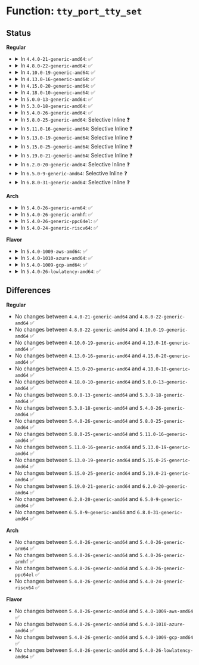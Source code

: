 # Function: <code>tty_port_tty_set</code>

## Status
<b>Regular</b>
<ul>
<li>
<details>
<summary>In <code>4.4.0-21-generic-amd64</code>: ✅</summary>

```c
void tty_port_tty_set(struct tty_port * port, struct tty_struct * tty)
```

```json
{
  "name": "tty_port_tty_set",
  "collision_type": "Unique Global",
  "inline_type": "No",
  "funcs": [
    {
      "addr": 18446744071584002800,
      "name": "tty_port_tty_set",
      "external": true,
      "loc": "drivers/tty/tty_port.c:190",
      "file": "drivers/tty/tty_port.c",
      "inline": "seen, unknown",
      "caller_inline": [],
      "caller_func": [
        "drivers/tty/tty_port.c:tty_port_open",
        "drivers/tty/hvc/hvc_console.c:hvc_hangup",
        "drivers/tty/hvc/hvc_console.c:hvc_open",
        "drivers/tty/hvc/hvc_console.c:hvc_open",
        "drivers/tty/serial/serial_core.c:uart_hangup",
        "drivers/tty/serial/serial_core.c:uart_open",
        "drivers/tty/serial/serial_core.c:uart_close"
      ]
    }
  ],
  "symbols": [
    {
      "addr": 18446744071584002800,
      "name": "tty_port_tty_set",
      "section": ".text",
      "bind": "STB_GLOBAL",
      "size": 139
    }
  ]
}
```
</details>
</li>
<li>
<details>
<summary>In <code>4.8.0-22-generic-amd64</code>: ✅</summary>

```c
void tty_port_tty_set(struct tty_port * port, struct tty_struct * tty)
```

```json
{
  "name": "tty_port_tty_set",
  "collision_type": "Unique Global",
  "inline_type": "No",
  "funcs": [
    {
      "addr": 18446744071584334192,
      "name": "tty_port_tty_set",
      "external": true,
      "loc": "drivers/tty/tty_port.c:190",
      "file": "drivers/tty/tty_port.c",
      "inline": "seen, unknown",
      "caller_inline": [],
      "caller_func": [
        "drivers/tty/tty_port.c:tty_port_open",
        "drivers/tty/hvc/hvc_console.c:hvc_hangup",
        "drivers/tty/hvc/hvc_console.c:hvc_open",
        "drivers/tty/hvc/hvc_console.c:hvc_open",
        "drivers/tty/serial/serial_core.c:uart_open",
        "drivers/tty/serial/serial_core.c:uart_hangup",
        "drivers/tty/serial/serial_core.c:uart_close",
        "drivers/tty/serial/serial_core.c:uart_close",
        "drivers/tty/serial/serial_core.c:uart_close"
      ]
    }
  ],
  "symbols": [
    {
      "addr": 18446744071584334192,
      "name": "tty_port_tty_set",
      "section": ".text",
      "bind": "STB_GLOBAL",
      "size": 139
    }
  ]
}
```
</details>
</li>
<li>
<details>
<summary>In <code>4.10.0-19-generic-amd64</code>: ✅</summary>

```c
void tty_port_tty_set(struct tty_port * port, struct tty_struct * tty)
```

```json
{
  "name": "tty_port_tty_set",
  "collision_type": "Unique Global",
  "inline_type": "No",
  "funcs": [
    {
      "addr": 18446744071584516048,
      "name": "tty_port_tty_set",
      "external": true,
      "loc": "drivers/tty/tty_port.c:190",
      "file": "drivers/tty/tty_port.c",
      "inline": "seen, unknown",
      "caller_inline": [],
      "caller_func": [
        "drivers/tty/tty_port.c:tty_port_open",
        "drivers/tty/hvc/hvc_console.c:hvc_hangup",
        "drivers/tty/hvc/hvc_console.c:hvc_open",
        "drivers/tty/hvc/hvc_console.c:hvc_open",
        "drivers/tty/serial/serial_core.c:uart_hangup"
      ]
    }
  ],
  "symbols": [
    {
      "addr": 18446744071584516048,
      "name": "tty_port_tty_set",
      "section": ".text",
      "bind": "STB_GLOBAL",
      "size": 139
    }
  ]
}
```
</details>
</li>
<li>
<details>
<summary>In <code>4.13.0-16-generic-amd64</code>: ✅</summary>

```c
void tty_port_tty_set(struct tty_port * port, struct tty_struct * tty)
```

```json
{
  "name": "tty_port_tty_set",
  "collision_type": "Unique Global",
  "inline_type": "No",
  "funcs": [
    {
      "addr": 18446744071584594608,
      "name": "tty_port_tty_set",
      "external": true,
      "loc": "drivers/tty/tty_port.c:303",
      "file": "drivers/tty/tty_port.c",
      "inline": "seen, unknown",
      "caller_inline": [],
      "caller_func": [
        "drivers/tty/tty_port.c:tty_port_open",
        "drivers/tty/hvc/hvc_console.c:hvc_hangup",
        "drivers/tty/hvc/hvc_console.c:hvc_open",
        "drivers/tty/hvc/hvc_console.c:hvc_open",
        "drivers/tty/serial/serial_core.c:uart_hangup"
      ]
    }
  ],
  "symbols": [
    {
      "addr": 18446744071584594608,
      "name": "tty_port_tty_set",
      "section": ".text",
      "bind": "STB_GLOBAL",
      "size": 90
    }
  ]
}
```
</details>
</li>
<li>
<details>
<summary>In <code>4.15.0-20-generic-amd64</code>: ✅</summary>

```c
void tty_port_tty_set(struct tty_port * port, struct tty_struct * tty)
```

```json
{
  "name": "tty_port_tty_set",
  "collision_type": "Unique Global",
  "inline_type": "No",
  "funcs": [
    {
      "addr": 18446744071585006656,
      "name": "tty_port_tty_set",
      "external": true,
      "loc": "drivers/tty/tty_port.c:304",
      "file": "drivers/tty/tty_port.c",
      "inline": "seen, unknown",
      "caller_inline": [],
      "caller_func": [
        "drivers/tty/tty_port.c:tty_port_open",
        "drivers/tty/hvc/hvc_console.c:hvc_hangup",
        "drivers/tty/hvc/hvc_console.c:hvc_open",
        "drivers/tty/hvc/hvc_console.c:hvc_open",
        "drivers/tty/serial/serial_core.c:uart_hangup"
      ]
    }
  ],
  "symbols": [
    {
      "addr": 18446744071585006656,
      "name": "tty_port_tty_set",
      "section": ".text",
      "bind": "STB_GLOBAL",
      "size": 96
    }
  ]
}
```
</details>
</li>
<li>
<details>
<summary>In <code>4.18.0-10-generic-amd64</code>: ✅</summary>

```c
void tty_port_tty_set(struct tty_port * port, struct tty_struct * tty)
```

```json
{
  "name": "tty_port_tty_set",
  "collision_type": "Unique Global",
  "inline_type": "No",
  "funcs": [
    {
      "addr": 18446744071585240832,
      "name": "tty_port_tty_set",
      "external": true,
      "loc": "drivers/tty/tty_port.c:304",
      "file": "drivers/tty/tty_port.c",
      "inline": "seen, unknown",
      "caller_inline": [],
      "caller_func": [
        "drivers/tty/tty_port.c:tty_port_open",
        "drivers/tty/hvc/hvc_console.c:hvc_hangup",
        "drivers/tty/hvc/hvc_console.c:hvc_open",
        "drivers/tty/hvc/hvc_console.c:hvc_open",
        "drivers/tty/serial/serial_core.c:uart_hangup"
      ]
    }
  ],
  "symbols": [
    {
      "addr": 18446744071585240832,
      "name": "tty_port_tty_set",
      "section": ".text",
      "bind": "STB_GLOBAL",
      "size": 96
    }
  ]
}
```
</details>
</li>
<li>
<details>
<summary>In <code>5.0.0-13-generic-amd64</code>: ✅</summary>

```c
void tty_port_tty_set(struct tty_port * port, struct tty_struct * tty)
```

```json
{
  "name": "tty_port_tty_set",
  "collision_type": "Unique Global",
  "inline_type": "No",
  "funcs": [
    {
      "addr": 18446744071585360240,
      "name": "tty_port_tty_set",
      "external": true,
      "loc": "drivers/tty/tty_port.c:302",
      "file": "drivers/tty/tty_port.c",
      "inline": "seen, unknown",
      "caller_inline": [],
      "caller_func": [
        "drivers/tty/tty_port.c:tty_port_open",
        "drivers/tty/hvc/hvc_console.c:hvc_hangup",
        "drivers/tty/hvc/hvc_console.c:hvc_open",
        "drivers/tty/hvc/hvc_console.c:hvc_open",
        "drivers/tty/serial/serial_core.c:uart_hangup"
      ]
    }
  ],
  "symbols": [
    {
      "addr": 18446744071585360240,
      "name": "tty_port_tty_set",
      "section": ".text",
      "bind": "STB_GLOBAL",
      "size": 96
    }
  ]
}
```
</details>
</li>
<li>
<details>
<summary>In <code>5.3.0-18-generic-amd64</code>: ✅</summary>

```c
void tty_port_tty_set(struct tty_port * port, struct tty_struct * tty)
```

```json
{
  "name": "tty_port_tty_set",
  "collision_type": "Unique Global",
  "inline_type": "No",
  "funcs": [
    {
      "addr": 18446744071585573824,
      "name": "tty_port_tty_set",
      "external": true,
      "loc": "drivers/tty/tty_port.c:302",
      "file": "drivers/tty/tty_port.c",
      "inline": "seen, unknown",
      "caller_inline": [],
      "caller_func": [
        "drivers/tty/tty_port.c:tty_port_open",
        "drivers/tty/hvc/hvc_console.c:hvc_hangup",
        "drivers/tty/hvc/hvc_console.c:hvc_open",
        "drivers/tty/hvc/hvc_console.c:hvc_open",
        "drivers/tty/serial/serial_core.c:uart_hangup"
      ]
    }
  ],
  "symbols": [
    {
      "addr": 18446744071585573824,
      "name": "tty_port_tty_set",
      "section": ".text",
      "bind": "STB_GLOBAL",
      "size": 96
    }
  ]
}
```
</details>
</li>
<li>
<details>
<summary>In <code>5.4.0-26-generic-amd64</code>: ✅</summary>

```c
void tty_port_tty_set(struct tty_port * port, struct tty_struct * tty)
```

```json
{
  "name": "tty_port_tty_set",
  "collision_type": "Unique Global",
  "inline_type": "No",
  "funcs": [
    {
      "addr": 18446744071585714832,
      "name": "tty_port_tty_set",
      "external": true,
      "loc": "drivers/tty/tty_port.c:303",
      "file": "drivers/tty/tty_port.c",
      "inline": "seen, unknown",
      "caller_inline": [],
      "caller_func": [
        "drivers/tty/tty_port.c:tty_port_open",
        "drivers/tty/hvc/hvc_console.c:hvc_hangup",
        "drivers/tty/hvc/hvc_console.c:hvc_open",
        "drivers/tty/hvc/hvc_console.c:hvc_open",
        "drivers/tty/serial/serial_core.c:uart_hangup"
      ]
    }
  ],
  "symbols": [
    {
      "addr": 18446744071585714832,
      "name": "tty_port_tty_set",
      "section": ".text",
      "bind": "STB_GLOBAL",
      "size": 96
    }
  ]
}
```
</details>
</li>
<li>
<details>
<summary>In <code>5.8.0-25-generic-amd64</code>: Selective Inline ❓</summary>

```c
void tty_port_tty_set(struct tty_port * port, struct tty_struct * tty)
```

```json
{
  "name": "tty_port_tty_set",
  "collision_type": "Unique Global",
  "inline_type": "Selective",
  "funcs": [
    {
      "addr": 18446744071586445472,
      "name": "tty_port_tty_set",
      "external": true,
      "loc": "drivers/tty/tty_port.c:303",
      "file": "drivers/tty/tty_port.c",
      "inline": "not declared, inlined",
      "caller_inline": [],
      "caller_func": [
        "drivers/tty/tty_port.c:tty_port_open",
        "drivers/tty/hvc/hvc_console.c:hvc_hangup",
        "drivers/tty/hvc/hvc_console.c:hvc_close",
        "drivers/tty/hvc/hvc_console.c:hvc_open",
        "drivers/tty/serial/serial_core.c:uart_hangup"
      ]
    }
  ],
  "symbols": [
    {
      "addr": 18446744071586445472,
      "name": "tty_port_tty_set",
      "section": ".text",
      "bind": "STB_GLOBAL",
      "size": 135
    }
  ]
}
```
</details>
</li>
<li>
<details>
<summary>In <code>5.11.0-16-generic-amd64</code>: Selective Inline ❓</summary>

```c
void tty_port_tty_set(struct tty_port * port, struct tty_struct * tty)
```

```json
{
  "name": "tty_port_tty_set",
  "collision_type": "Unique Global",
  "inline_type": "Selective",
  "funcs": [
    {
      "addr": 18446744071586559952,
      "name": "tty_port_tty_set",
      "external": true,
      "loc": "drivers/tty/tty_port.c:303",
      "file": "drivers/tty/tty_port.c",
      "inline": "not declared, inlined",
      "caller_inline": [],
      "caller_func": [
        "drivers/tty/tty_port.c:tty_port_open",
        "drivers/tty/hvc/hvc_console.c:hvc_hangup",
        "drivers/tty/hvc/hvc_console.c:hvc_close",
        "drivers/tty/hvc/hvc_console.c:hvc_open",
        "drivers/tty/serial/serial_core.c:uart_hangup"
      ]
    }
  ],
  "symbols": [
    {
      "addr": 18446744071586559952,
      "name": "tty_port_tty_set",
      "section": ".text",
      "bind": "STB_GLOBAL",
      "size": 135
    }
  ]
}
```
</details>
</li>
<li>
<details>
<summary>In <code>5.13.0-19-generic-amd64</code>: Selective Inline ❓</summary>

```c
void tty_port_tty_set(struct tty_port * port, struct tty_struct * tty)
```

```json
{
  "name": "tty_port_tty_set",
  "collision_type": "Unique Global",
  "inline_type": "Selective",
  "funcs": [
    {
      "addr": 18446744071586444912,
      "name": "tty_port_tty_set",
      "external": true,
      "loc": "drivers/tty/tty_port.c:304",
      "file": "drivers/tty/tty_port.c",
      "inline": "not declared, inlined",
      "caller_inline": [],
      "caller_func": [
        "drivers/tty/tty_port.c:tty_port_open",
        "drivers/tty/hvc/hvc_console.c:hvc_hangup",
        "drivers/tty/hvc/hvc_console.c:hvc_close",
        "drivers/tty/hvc/hvc_console.c:hvc_open",
        "drivers/tty/serial/serial_core.c:uart_hangup"
      ]
    }
  ],
  "symbols": [
    {
      "addr": 18446744071586444912,
      "name": "tty_port_tty_set",
      "section": ".text",
      "bind": "STB_GLOBAL",
      "size": 135
    }
  ]
}
```
</details>
</li>
<li>
<details>
<summary>In <code>5.15.0-25-generic-amd64</code>: Selective Inline ❓</summary>

```c
void tty_port_tty_set(struct tty_port * port, struct tty_struct * tty)
```

```json
{
  "name": "tty_port_tty_set",
  "collision_type": "Unique Global",
  "inline_type": "Selective",
  "funcs": [
    {
      "addr": 18446744071586971344,
      "name": "tty_port_tty_set",
      "external": true,
      "loc": "drivers/tty/tty_port.c:304",
      "file": "drivers/tty/tty_port.c",
      "inline": "not declared, inlined",
      "caller_inline": [],
      "caller_func": [
        "drivers/tty/tty_port.c:tty_port_open",
        "drivers/tty/hvc/hvc_console.c:hvc_hangup",
        "drivers/tty/hvc/hvc_console.c:hvc_close",
        "drivers/tty/hvc/hvc_console.c:hvc_open",
        "drivers/tty/serial/serial_core.c:uart_hangup"
      ]
    }
  ],
  "symbols": [
    {
      "addr": 18446744071586971344,
      "name": "tty_port_tty_set",
      "section": ".text",
      "bind": "STB_GLOBAL",
      "size": 135
    }
  ]
}
```
</details>
</li>
<li>
<details>
<summary>In <code>5.19.0-21-generic-amd64</code>: Selective Inline ❓</summary>

```c
void tty_port_tty_set(struct tty_port * port, struct tty_struct * tty)
```

```json
{
  "name": "tty_port_tty_set",
  "collision_type": "Unique Global",
  "inline_type": "Selective",
  "funcs": [
    {
      "addr": 18446744071588267472,
      "name": "tty_port_tty_set",
      "external": true,
      "loc": "drivers/tty/tty_port.c:321",
      "file": "drivers/tty/tty_port.c",
      "inline": "not declared, inlined",
      "caller_inline": [],
      "caller_func": [
        "drivers/tty/tty_port.c:tty_port_open",
        "drivers/tty/hvc/hvc_console.c:hvc_hangup",
        "drivers/tty/hvc/hvc_console.c:hvc_close",
        "drivers/tty/hvc/hvc_console.c:hvc_open",
        "drivers/tty/serial/serial_core.c:uart_hangup"
      ]
    }
  ],
  "symbols": [
    {
      "addr": 18446744071588267472,
      "name": "tty_port_tty_set",
      "section": ".text",
      "bind": "STB_GLOBAL",
      "size": 147
    }
  ]
}
```
</details>
</li>
<li>
<details>
<summary>In <code>6.2.0-20-generic-amd64</code>: Selective Inline ❓</summary>

```c
void tty_port_tty_set(struct tty_port * port, struct tty_struct * tty)
```

```json
{
  "name": "tty_port_tty_set",
  "collision_type": "Unique Global",
  "inline_type": "Selective",
  "funcs": [
    {
      "addr": 18446744071589682160,
      "name": "tty_port_tty_set",
      "external": true,
      "loc": "drivers/tty/tty_port.c:342",
      "file": "drivers/tty/tty_port.c",
      "inline": "not declared, inlined",
      "caller_inline": [],
      "caller_func": [
        "drivers/tty/tty_port.c:tty_port_open",
        "drivers/tty/hvc/hvc_console.c:hvc_hangup",
        "drivers/tty/hvc/hvc_console.c:hvc_close",
        "drivers/tty/hvc/hvc_console.c:hvc_open",
        "drivers/tty/serial/serial_core.c:uart_hangup"
      ]
    }
  ],
  "symbols": [
    {
      "addr": 18446744071589682160,
      "name": "tty_port_tty_set",
      "section": ".text",
      "bind": "STB_GLOBAL",
      "size": 148
    }
  ]
}
```
</details>
</li>
<li>
<details>
<summary>In <code>6.5.0-9-generic-amd64</code>: Selective Inline ❓</summary>

```c
void tty_port_tty_set(struct tty_port * port, struct tty_struct * tty)
```

```json
{
  "name": "tty_port_tty_set",
  "collision_type": "Unique Global",
  "inline_type": "Selective",
  "funcs": [
    {
      "addr": 18446744071589986768,
      "name": "tty_port_tty_set",
      "external": true,
      "loc": "drivers/tty/tty_port.c:342",
      "file": "drivers/tty/tty_port.c",
      "inline": "not declared, inlined",
      "caller_inline": [],
      "caller_func": [
        "drivers/tty/tty_port.c:tty_port_open",
        "drivers/tty/hvc/hvc_console.c:hvc_hangup",
        "drivers/tty/hvc/hvc_console.c:hvc_close",
        "drivers/tty/hvc/hvc_console.c:hvc_open",
        "drivers/tty/serial/serial_core.c:uart_hangup"
      ]
    }
  ],
  "symbols": [
    {
      "addr": 18446744071589986768,
      "name": "tty_port_tty_set",
      "section": ".text",
      "bind": "STB_GLOBAL",
      "size": 148
    }
  ]
}
```
</details>
</li>
<li>
<details>
<summary>In <code>6.8.0-31-generic-amd64</code>: Selective Inline ❓</summary>

```c
void tty_port_tty_set(struct tty_port * port, struct tty_struct * tty)
```

```json
{
  "name": "tty_port_tty_set",
  "collision_type": "Unique Global",
  "inline_type": "Selective",
  "funcs": [
    {
      "addr": 18446744071590325280,
      "name": "tty_port_tty_set",
      "external": true,
      "loc": "drivers/tty/tty_port.c:342",
      "file": "drivers/tty/tty_port.c",
      "inline": "not declared, inlined",
      "caller_inline": [],
      "caller_func": [
        "drivers/tty/tty_port.c:tty_port_open",
        "drivers/tty/hvc/hvc_console.c:hvc_hangup",
        "drivers/tty/hvc/hvc_console.c:hvc_close",
        "drivers/tty/hvc/hvc_console.c:hvc_open",
        "drivers/tty/serial/serial_core.c:uart_hangup"
      ]
    }
  ],
  "symbols": [
    {
      "addr": 18446744071590325280,
      "name": "tty_port_tty_set",
      "section": ".text",
      "bind": "STB_GLOBAL",
      "size": 148
    }
  ]
}
```
</details>
</li>
</ul>
<b>Arch</b>
<ul>
<li>
<details>
<summary>In <code>5.4.0-26-generic-arm64</code>: ✅</summary>

```c
void tty_port_tty_set(struct tty_port * port, struct tty_struct * tty)
```

```json
{
  "name": "tty_port_tty_set",
  "collision_type": "Unique Global",
  "inline_type": "No",
  "funcs": [
    {
      "addr": 18446603336498406488,
      "name": "tty_port_tty_set",
      "external": true,
      "loc": "drivers/tty/tty_port.c:303",
      "file": "drivers/tty/tty_port.c",
      "inline": "seen, unknown",
      "caller_inline": [],
      "caller_func": [
        "drivers/tty/tty_port.c:tty_port_open",
        "drivers/tty/hvc/hvc_console.c:hvc_hangup",
        "drivers/tty/hvc/hvc_console.c:hvc_open",
        "drivers/tty/hvc/hvc_console.c:hvc_open",
        "drivers/tty/serial/serial_core.c:uart_hangup"
      ]
    }
  ],
  "symbols": [
    {
      "addr": 18446603336498406488,
      "name": "tty_port_tty_set",
      "section": ".text",
      "bind": "STB_GLOBAL",
      "size": 192
    }
  ]
}
```
</details>
</li>
<li>
<details>
<summary>In <code>5.4.0-26-generic-armhf</code>: ✅</summary>

```c
void tty_port_tty_set(struct tty_port * port, struct tty_struct * tty)
```

```json
{
  "name": "tty_port_tty_set",
  "collision_type": "Unique Global",
  "inline_type": "No",
  "funcs": [
    {
      "addr": 3231079580,
      "name": "tty_port_tty_set",
      "external": true,
      "loc": "drivers/tty/tty_port.c:303",
      "file": "drivers/tty/tty_port.c",
      "inline": "seen, unknown",
      "caller_inline": [],
      "caller_func": [
        "drivers/tty/tty_port.c:tty_port_open",
        "drivers/tty/hvc/hvc_console.c:hvc_hangup",
        "drivers/tty/hvc/hvc_console.c:hvc_open",
        "drivers/tty/hvc/hvc_console.c:hvc_open",
        "drivers/tty/serial/serial_core.c:uart_hangup",
        "drivers/tty/serial/serial_core.c:uart_hangup"
      ]
    }
  ],
  "symbols": [
    {
      "addr": 3231079580,
      "name": "tty_port_tty_set",
      "section": ".text",
      "bind": "STB_GLOBAL",
      "size": 88
    }
  ]
}
```
</details>
</li>
<li>
<details>
<summary>In <code>5.4.0-26-generic-ppc64el</code>: ✅</summary>

```c
void tty_port_tty_set(struct tty_port * port, struct tty_struct * tty)
```

```json
{
  "name": "tty_port_tty_set",
  "collision_type": "Unique Global",
  "inline_type": "No",
  "funcs": [
    {
      "addr": 13835058055291588976,
      "name": "tty_port_tty_set",
      "external": true,
      "loc": "drivers/tty/tty_port.c:303",
      "file": "drivers/tty/tty_port.c",
      "inline": "seen, unknown",
      "caller_inline": [],
      "caller_func": [
        "drivers/tty/tty_port.c:tty_port_open",
        "drivers/tty/hvc/hvsi.c:hvsi_hangup",
        "drivers/tty/hvc/hvsi.c:hvsi_close",
        "drivers/tty/hvc/hvsi.c:hvsi_open",
        "drivers/tty/hvc/hvc_console.c:hvc_hangup",
        "drivers/tty/hvc/hvc_console.c:hvc_open",
        "drivers/tty/hvc/hvc_console.c:hvc_open",
        "drivers/tty/serial/serial_core.c:uart_hangup"
      ]
    }
  ],
  "symbols": [
    {
      "addr": 13835058055291588976,
      "name": "tty_port_tty_set",
      "section": ".text",
      "bind": "STB_GLOBAL",
      "size": 160
    }
  ]
}
```
</details>
</li>
<li>
<details>
<summary>In <code>5.4.0-24-generic-riscv64</code>: ✅</summary>

```c
void tty_port_tty_set(struct tty_port * port, struct tty_struct * tty)
```

```json
{
  "name": "tty_port_tty_set",
  "collision_type": "Unique Global",
  "inline_type": "No",
  "funcs": [
    {
      "addr": 18446743936276064692,
      "name": "tty_port_tty_set",
      "external": true,
      "loc": "drivers/tty/tty_port.c:303",
      "file": "drivers/tty/tty_port.c",
      "inline": "seen, unknown",
      "caller_inline": [],
      "caller_func": [
        "drivers/tty/tty_port.c:tty_port_open",
        "drivers/tty/hvc/hvc_console.c:hvc_hangup",
        "drivers/tty/hvc/hvc_console.c:hvc_open",
        "drivers/tty/hvc/hvc_console.c:hvc_open",
        "drivers/tty/serial/serial_core.c:uart_hangup"
      ]
    }
  ],
  "symbols": [
    {
      "addr": 18446743936276064692,
      "name": "tty_port_tty_set",
      "section": ".text",
      "bind": "STB_GLOBAL",
      "size": 102
    }
  ]
}
```
</details>
</li>
</ul>
<b>Flavor</b>
<ul>
<li>
<details>
<summary>In <code>5.4.0-1009-aws-amd64</code>: ✅</summary>

```c
void tty_port_tty_set(struct tty_port * port, struct tty_struct * tty)
```

```json
{
  "name": "tty_port_tty_set",
  "collision_type": "Unique Global",
  "inline_type": "No",
  "funcs": [
    {
      "addr": 18446744071585475856,
      "name": "tty_port_tty_set",
      "external": true,
      "loc": "drivers/tty/tty_port.c:303",
      "file": "drivers/tty/tty_port.c",
      "inline": "seen, unknown",
      "caller_inline": [],
      "caller_func": [
        "drivers/tty/tty_port.c:tty_port_open",
        "drivers/tty/hvc/hvc_console.c:hvc_hangup",
        "drivers/tty/hvc/hvc_console.c:hvc_open",
        "drivers/tty/hvc/hvc_console.c:hvc_open",
        "drivers/tty/serial/serial_core.c:uart_hangup"
      ]
    }
  ],
  "symbols": [
    {
      "addr": 18446744071585475856,
      "name": "tty_port_tty_set",
      "section": ".text",
      "bind": "STB_GLOBAL",
      "size": 96
    }
  ]
}
```
</details>
</li>
<li>
<details>
<summary>In <code>5.4.0-1010-azure-amd64</code>: ✅</summary>

```c
void tty_port_tty_set(struct tty_port * port, struct tty_struct * tty)
```

```json
{
  "name": "tty_port_tty_set",
  "collision_type": "Unique Global",
  "inline_type": "No",
  "funcs": [
    {
      "addr": 18446744071585345872,
      "name": "tty_port_tty_set",
      "external": true,
      "loc": "drivers/tty/tty_port.c:303",
      "file": "drivers/tty/tty_port.c",
      "inline": "seen, unknown",
      "caller_inline": [],
      "caller_func": [
        "drivers/tty/tty_port.c:tty_port_open",
        "drivers/tty/hvc/hvc_console.c:hvc_hangup",
        "drivers/tty/hvc/hvc_console.c:hvc_open",
        "drivers/tty/hvc/hvc_console.c:hvc_open",
        "drivers/tty/serial/serial_core.c:uart_hangup"
      ]
    }
  ],
  "symbols": [
    {
      "addr": 18446744071585345872,
      "name": "tty_port_tty_set",
      "section": ".text",
      "bind": "STB_GLOBAL",
      "size": 96
    }
  ]
}
```
</details>
</li>
<li>
<details>
<summary>In <code>5.4.0-1009-gcp-amd64</code>: ✅</summary>

```c
void tty_port_tty_set(struct tty_port * port, struct tty_struct * tty)
```

```json
{
  "name": "tty_port_tty_set",
  "collision_type": "Unique Global",
  "inline_type": "No",
  "funcs": [
    {
      "addr": 18446744071585665232,
      "name": "tty_port_tty_set",
      "external": true,
      "loc": "drivers/tty/tty_port.c:303",
      "file": "drivers/tty/tty_port.c",
      "inline": "seen, unknown",
      "caller_inline": [],
      "caller_func": [
        "drivers/tty/tty_port.c:tty_port_open",
        "drivers/tty/hvc/hvc_console.c:hvc_hangup",
        "drivers/tty/hvc/hvc_console.c:hvc_open",
        "drivers/tty/hvc/hvc_console.c:hvc_open",
        "drivers/tty/serial/serial_core.c:uart_hangup"
      ]
    }
  ],
  "symbols": [
    {
      "addr": 18446744071585665232,
      "name": "tty_port_tty_set",
      "section": ".text",
      "bind": "STB_GLOBAL",
      "size": 96
    }
  ]
}
```
</details>
</li>
<li>
<details>
<summary>In <code>5.4.0-26-lowlatency-amd64</code>: ✅</summary>

```c
void tty_port_tty_set(struct tty_port * port, struct tty_struct * tty)
```

```json
{
  "name": "tty_port_tty_set",
  "collision_type": "Unique Global",
  "inline_type": "No",
  "funcs": [
    {
      "addr": 18446744071585773344,
      "name": "tty_port_tty_set",
      "external": true,
      "loc": "drivers/tty/tty_port.c:303",
      "file": "drivers/tty/tty_port.c",
      "inline": "seen, unknown",
      "caller_inline": [],
      "caller_func": [
        "drivers/tty/tty_port.c:tty_port_open",
        "drivers/tty/hvc/hvc_console.c:hvc_hangup",
        "drivers/tty/hvc/hvc_console.c:hvc_open",
        "drivers/tty/hvc/hvc_console.c:hvc_open",
        "drivers/tty/serial/serial_core.c:uart_hangup"
      ]
    }
  ],
  "symbols": [
    {
      "addr": 18446744071585773344,
      "name": "tty_port_tty_set",
      "section": ".text",
      "bind": "STB_GLOBAL",
      "size": 96
    }
  ]
}
```
</details>
</li>
</ul>

## Differences
<b>Regular</b>
<ul>
<li>
No changes between <code>4.4.0-21-generic-amd64</code> and <code>4.8.0-22-generic-amd64</code> ✅
</li>
<li>
No changes between <code>4.8.0-22-generic-amd64</code> and <code>4.10.0-19-generic-amd64</code> ✅
</li>
<li>
No changes between <code>4.10.0-19-generic-amd64</code> and <code>4.13.0-16-generic-amd64</code> ✅
</li>
<li>
No changes between <code>4.13.0-16-generic-amd64</code> and <code>4.15.0-20-generic-amd64</code> ✅
</li>
<li>
No changes between <code>4.15.0-20-generic-amd64</code> and <code>4.18.0-10-generic-amd64</code> ✅
</li>
<li>
No changes between <code>4.18.0-10-generic-amd64</code> and <code>5.0.0-13-generic-amd64</code> ✅
</li>
<li>
No changes between <code>5.0.0-13-generic-amd64</code> and <code>5.3.0-18-generic-amd64</code> ✅
</li>
<li>
No changes between <code>5.3.0-18-generic-amd64</code> and <code>5.4.0-26-generic-amd64</code> ✅
</li>
<li>
No changes between <code>5.4.0-26-generic-amd64</code> and <code>5.8.0-25-generic-amd64</code> ✅
</li>
<li>
No changes between <code>5.8.0-25-generic-amd64</code> and <code>5.11.0-16-generic-amd64</code> ✅
</li>
<li>
No changes between <code>5.11.0-16-generic-amd64</code> and <code>5.13.0-19-generic-amd64</code> ✅
</li>
<li>
No changes between <code>5.13.0-19-generic-amd64</code> and <code>5.15.0-25-generic-amd64</code> ✅
</li>
<li>
No changes between <code>5.15.0-25-generic-amd64</code> and <code>5.19.0-21-generic-amd64</code> ✅
</li>
<li>
No changes between <code>5.19.0-21-generic-amd64</code> and <code>6.2.0-20-generic-amd64</code> ✅
</li>
<li>
No changes between <code>6.2.0-20-generic-amd64</code> and <code>6.5.0-9-generic-amd64</code> ✅
</li>
<li>
No changes between <code>6.5.0-9-generic-amd64</code> and <code>6.8.0-31-generic-amd64</code> ✅
</li>
</ul>
<b>Arch</b>
<ul>
<li>
No changes between <code>5.4.0-26-generic-amd64</code> and <code>5.4.0-26-generic-arm64</code> ✅
</li>
<li>
No changes between <code>5.4.0-26-generic-amd64</code> and <code>5.4.0-26-generic-armhf</code> ✅
</li>
<li>
No changes between <code>5.4.0-26-generic-amd64</code> and <code>5.4.0-26-generic-ppc64el</code> ✅
</li>
<li>
No changes between <code>5.4.0-26-generic-amd64</code> and <code>5.4.0-24-generic-riscv64</code> ✅
</li>
</ul>
<b>Flavor</b>
<ul>
<li>
No changes between <code>5.4.0-26-generic-amd64</code> and <code>5.4.0-1009-aws-amd64</code> ✅
</li>
<li>
No changes between <code>5.4.0-26-generic-amd64</code> and <code>5.4.0-1010-azure-amd64</code> ✅
</li>
<li>
No changes between <code>5.4.0-26-generic-amd64</code> and <code>5.4.0-1009-gcp-amd64</code> ✅
</li>
<li>
No changes between <code>5.4.0-26-generic-amd64</code> and <code>5.4.0-26-lowlatency-amd64</code> ✅
</li>
</ul>
